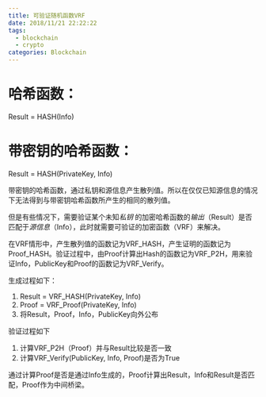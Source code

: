 ```yaml
---
title: 可验证随机函数VRF
date: 2018/11/21 22:22:22
tags:
  - blockchain
  - crypto
categories: Blockchain
---
```


# 哈希函数：

  Result = HASH(Info)

# 带密钥的哈希函数：

  Result = HASH(PrivateKey, Info)

带密钥的哈希函数，通过私钥和源信息产生散列值。所以在仅仅已知源信息的情况下无法得到与带密钥哈希函数所产生的相同的散列值。

但是有些情况下，需要验证某个未知*私钥* 的加密哈希函数的*输出*（Result）是否匹配于*源信息*（Info），此时就需要可验证的加密函数（VRF）来解决。

在VRF情形中，产生散列值的函数记为VRF_HASH，产生证明的函数记为Proof_HASH。验证过程中，由Proof计算出Hash的函数记为VRF_P2H，用来验证Info，PublicKey和Proof的函数记为VRF_Verify。

生成过程如下：

1. Result = VRF_HASH(PrivateKey, Info)
2. Proof = VRF_Proof(PrivateKey, Info)
3. 将Result，Proof，Info，PublicKey向外公布

验证过程如下

1. 计算VRF_P2H（Proof）并与Result比较是否一致
2. 计算VRF_Verify(PublicKey, Info, Proof)是否为True

通过计算Proof是否是通过Info生成的，Proof计算出Result，Info和Result是否匹配，Proof作为中间桥梁。